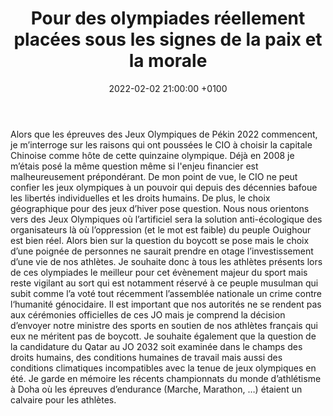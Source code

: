 ﻿---
title:  Pour des olympiades réellement placées sous les signes de la paix et la morale
date:   2022-02-02 21:00:00 +0100
image:  'images/coubertin.jpg'
---
Alors que les épreuves des Jeux Olympiques de Pékin 2022 commencent, je m’interroge sur les raisons qui ont poussées le CIO à choisir la capitale Chinoise comme hôte de cette quinzaine olympique. Déjà en 2008 je m’étais posé la même question même si l'enjeu financier est malheureusement prépondérant. 
De mon point de vue, le CIO ne peut confier les jeux olympiques à un pouvoir qui depuis des décennies bafoue les libertés individuelles et les droits humains.
De plus, le choix géographique pour des jeux d’hiver pose question. Nous nous orientons vers des Jeux Olympiques où l’artificiel sera la solution anti-écologique des organisateurs là où l’oppression (et le mot est faible) du peuple Ouighour est bien réel.
Alors bien sur la question du boycott se pose mais le choix d’une poignée de personnes ne saurait prendre en otage l’investissement d’une vie de nos athlètes. Je souhaite donc à tous les athlètes présents lors de ces olympiades le meilleur pour cet évènement majeur du sport mais reste vigilant au sort qui est notamment réservé à ce peuple musulman qui subit comme l’a voté tout récemment l’assemblée nationale un crime contre l‘humanité génocidaire.
Il est important que nos autorités ne se rendent pas aux cérémonies officielles de ces JO mais je comprend la décision d’envoyer notre ministre des sports en soutien de nos athlètes français qui eux ne méritent pas de boycott.
Je souhaite également que la question de la candidature du Qatar au JO 2032 soit examinée dans le champs des droits humains, des conditions humaines de travail mais aussi des conditions climatiques incompatibles avec la tenue de jeux olympiques en été. Je garde en mémoire les récents championnats du monde d’athlétisme à Doha où les épreuves d’endurance (Marche, Marathon, …) étaient un calvaire pour les athlètes.
